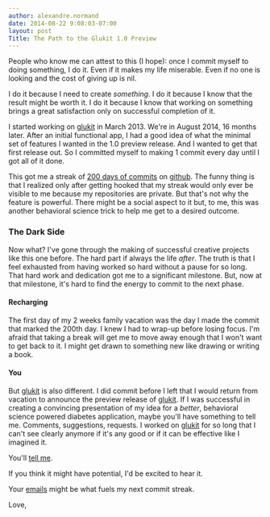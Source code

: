 ```yaml
---
author: alexandre.normand
date: 2014-08-22 9:08:03-07:00
layout: post
Title: The Path to the Glukit 1.0 Preview
---
```


People who know me can attest to this (I hope): once I commit myself to doing something, I do it. Even if it makes my life miserable. Even if no one is looking and the cost of giving up is nil. 

I do it because I need to create *something*. I do it because I know that the result might be worth it. I do it because I know that working on something brings a great satisfaction only on successful completion of it. 

I started working on [glukit](https://mygluk.it) in March 2013. We're in August 2014, 16 months later. After an initial functional app, I had a good idea of what the minimal set of features I wanted in the 1.0 preview release. And I wanted to get that first release out. So I committed myself to making 1 commit every day until I got all of it done. 

This got me a streak of [200 days of commits](https://farm6.staticflickr.com/5561/15004911492_19aca9abd5_c.jpg) on [github](http://github.com). The funny thing is that I realized only after getting hooked that my streak would only ever be visible to me because my repositories are private. But that's not why the feature is powerful. There might be a social aspect to it but, to me, this was another behavioral science trick to help me get to a desired outcome. 

### The Dark Side

Now what? I've gone through the making of successful creative projects like this one before. The hard part if always the life *after*. The truth is that I feel exhausted from having worked so hard without a pause for so long. That hard work and dedication got me to a significant milestone. But, now at that milestone, it's hard to find the energy to commit to the next phase. 

#### Recharging
The first day of my 2 weeks family vacation was the day I made the commit that marked the 200th day. I knew I had to wrap-up before losing focus. I'm afraid that taking a break will get me to move away enough that I won't want to get back to it. I might get drawn to something new like drawing or writing a book. 

#### You
But [glukit](https://mygluk.it/) is also different. I did commit before I left that I would return from vacation to announce the preview release of [glukit](https://mygluk.it/). If I was successful in creating a convincing presentation of my idea for a *better*, behavioral science powered diabetes application, maybe you'll have something to tell me. Comments, suggestions, requests. I worked on [glukit](https://mygluk.it/) for so long that I can't see clearly anymore if it's any good or if it can be effective like I imagined it. 

You'll [tell me](mailto:alexandre.normand@gmail.com). 

If you think it might have potential, I'd be excited to hear it. 

Your [emails](mailto:alexandre.normand@gmail.com) might be what fuels my next commit streak. 

Love,